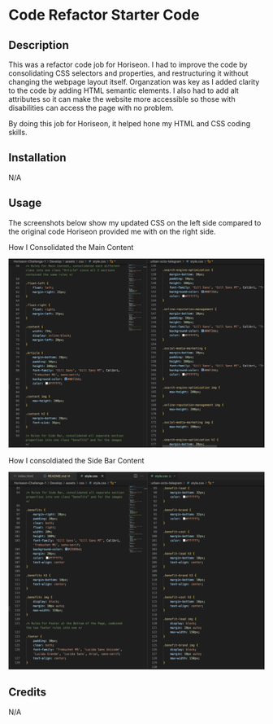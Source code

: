 # Code Refactor Starter Code

## Description

This was a refactor code job for Horiseon. I had to improve the code by consolidating CSS selectors and properties, and restructuring it without changing the webpage layout itself. Organzation was key as I added clarity to the code by adding HTML semantic elements. I also had to add alt attributes so it can make the website more accessible so those with disabilities can access the page with no problem.

By doing this job for Horiseon, it helped hone my HTML and CSS coding skills.

## Installation

N/A

## Usage

The screenshots below show my updated CSS on the left side compared to the original code Horiseon provided me with on the right side.

How I Consolidated the Main Content

![alt text](./Develop/assets/images/Article-Consolidation.png)


How I consoldiated the Side Bar Content

![alt text](./Develop/assets/images/Benefits-Consolidation.png)

## Credits

N/A

